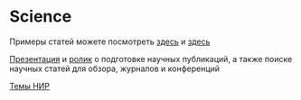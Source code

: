 # Science

Примеры статей можете посмотреть [здесь](https://github.com/iu5git/Science/blob/main/Articles/Evaluation%20issues%20of%20query%20result%20ranking%20for%20semantic%20search.pdf) и [здесь](https://github.com/iu5git/Science/blob/main/Articles/Tree%20species%20classification.pdf)

[Презентация](https://github.com/iu5git/Science/blob/main/Articles/Scientific%20articles.pdf) и [ролик](https://www.youtube.com/watch?v=eoJR4g9XxLE) о подготовке научных публикаций, а также поиске научных статей для обзора, журналов и конференций

[Темы НИР](https://github.com/iu5git/Science/blob/main/Articles/Темы%20НИР.pdf)
